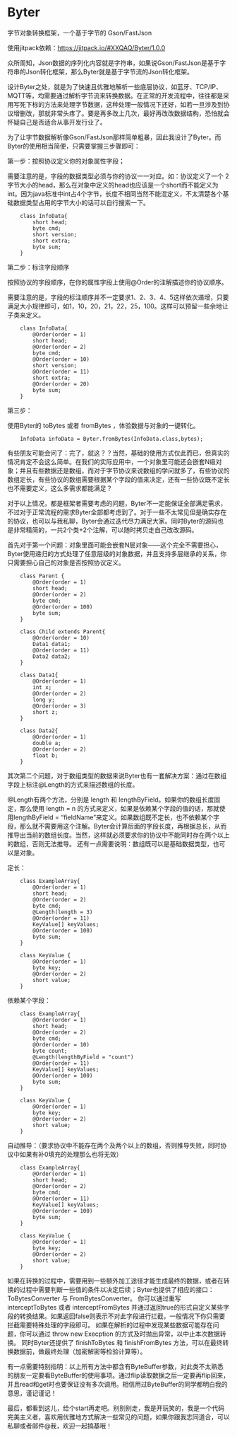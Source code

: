 # Byter
字节对象转换框架，一个基于字节的 Gson/FastJson

使用jitpack依赖：https://jitpack.io/#XXQAQ/Byter/1.0.0

众所周知，Json数据的序列化内容就是字符串，如果说Gson/FastJson是基于字符串的Json转化框架，那么Byter就是基于字节流的Json转化框架。

设计Byter之处，就是为了快速且优雅地解析一些底层协议，如蓝牙、TCP/IP、MQTT等，均需要通过解析字节流来转换数据。在正常的开发流程中，往往都是采用写死下标的方法来处理字节数据，这种处理一般情况下还好，如若一旦涉及到协议增删改，那就非常头疼了。要是再多改上几次，最好再改改数据结构，恐怕就会怀疑自己是否适合从事开发行业了。

为了让字节数据解析像Gson/FastJson那样简单粗暴，因此我设计了Byter。而Byter的使用相当简便，只需要掌握三步骤即可：

第一步：按照协议定义你的对象属性字段；

需要注意的是，字段的数据类型必须与你的协议一一对应。如：协议定义了一个 2字节大小的head，那么在对象中定义的head也应该是一个short而不能定义为int。因为java标准中int占4个字节，长度不相同当然不能混定义，不太清楚各个基础数据类型占用的字节大小的话可以自行搜索一下。
```
    class InfoData{
        short head;
        byte cmd;
        short version;
        short extra;
        byte sum;
    }
```

第二步：标注字段顺序

按照协议的字段顺序，在你的属性字段上使用@Order的注解描述你的协议顺序。

需要注意的是，字段的标注顺序并不一定要求1、2、3、4、5这样依次递增，只要满足大小规律即可，如1，10，20，21，22，25，100。这样可以预留一些余地让子类来定义。
```
    class InfoData{
        @Order(order = 1)
        short head;
        @Order(order = 2)
        byte cmd;
        @Order(order = 10)
        short version;
        @Order(order = 11)
        short extra;
        @Order(order = 20)
        byte sum;
    }
```

第三步：

使用Byter的 toBytes 或者 fromBytes ，体验数据与对象的一键转化。
```
    InfoData infoData = Byter.fromBytes(InfoData.class,bytes);
```

有些朋友可能会问了：完了，就这？？当然，基础的使用方式仅此而已，但真实的情况肯定不会这么简单。在我们的实际应用中，一个对象里可能还会嵌套N级对象；并且有些数据还是数组，而对于字节协议来说数组的学问就多了，有些协议的数组定长，有些协议的数组需要根据某个字段的值来决定，还有一些协议既不定长也不需要定义，这么多需求都能满足？

对于以上情况，都是框架者需要考虑的问题，Byter不一定能保证全部满足需求，不过对于正常流程的需求Byter全部都考虑到了。对于一些不太常见但是确实存在的协议，也可以与我私聊，Byter会通过迭代尽力满足大家。同时Byter的源码也是非常精简的，一共2个类+2个注解，可以随时拷贝走自己改改源码。

首先对于第一个问题：对象里面可能会嵌套N层对象——这个完全不需要担心，Byter使用递归的方式处理了任意层级的对象数据，并且支持多层继承的关系，你只需要担心自己的对象是否按照协议定义。
```
    class Parent {
        @Order(order = 1)
        short head;
        @Order(order = 2)
        byte cmd;
        @Order(order = 100)
        byte sum;
    }

    class Child extends Parent{
        @Order(order = 10)
        Data1 data1;
        @Order(order = 11)
        Data2 data2;
    }

    class Data1{
        @Order(order = 1)
        int x;
        @Order(order = 2)
        long y;
        @Order(order = 3)
        short z;
    }

    class Data2{
        @Order(order = 1)
        double a;
        @Order(order = 2)
        float b;
    }
```

其次第二个问题，对于数组类型的数据来说Byter也有一套解决方案：通过在数组字段上标注@Length的方式来描述数组的长度。

@Length有两个方法，分别是 length 和 lengthByField。如果你的数组长度固定，那么使用 length = n 的方式来定义，如果是依赖某个字段的值的话，那就使用lengthByField = “fieldName”来定义。如果数组既不定长，也不依赖某个字段，那么就不需要用这个注解。Byter会计算后面的字段长度，再根据总长，从而推导出当前的数组长度。当然，这样就必须要求你的协议中不能同时存在两个以上的数组，否则无法推导。
还有一点需要说明：数组既可以是基础数据类型，也可以是对象。

定长：
```
    class ExampleArray{
        @Order(order = 1)
        short head;
        @Order(order = 2)
        byte cmd;
        @Length(length = 3)
        @Order(order = 11)
        KeyValue[] keyValues;
        @Order(order = 100)
        byte sum;
    }

    class KeyValue {
        @Order(order = 1)
        byte key;
        @Order(order = 2)
        short value;
    }
```

依赖某个字段：
```
    class ExampleArray{
        @Order(order = 1)
        short head;
        @Order(order = 2)
        byte cmd;
        @Order(order = 10)
        byte count;
        @Length(lengthByField = "count")
        @Order(order = 11)
        KeyValue[] keyValues;
        @Order(order = 100)
        byte sum;
    }

    class KeyValue {
        @Order(order = 1)
        byte key;
        @Order(order = 2)
        short value;
    }
```

自动推导：（要求协议中不能存在两个及两个以上的数组，否则推导失败，同时协议中如果有补0填充的处理那么也将无效）
```
    class ExampleArray{
        @Order(order = 1)
        short head;
        @Order(order = 2)
        byte cmd;
        @Order(order = 11)
        KeyValue[] keyValues;
        @Order(order = 100)
        byte sum;
    }

    class KeyValue {
        @Order(order = 1)
        byte key;
        @Order(order = 2)
        short value;
    }
```

如果在转换的过程中，需要用到一些额外加工途径才能生成最终的数据，或者在转换的过程中需要判断一些值的条件以决定后续；Byter也提供了相应的接口： ToBytesConverter 与 FromBytesConverter。
你可以通过重写 interceptToBytes 或者 interceptFromBytes 并通过返回true的形式自定义某些字段的转换结果。如果返回false则表示不对此字段进行拦截，一般情况下你只需要拦截需要特殊处理的字段即可。
如果在解析的过程中发现某些数据可能存在问题，你可以通过 throw new Execption 的方式及时抛出异常，以中止本次数据转换。
同时Byter还提供了 finishToBytes 和 finishFromBytes 方法，可以在最终转换数据前，做最终处理（加密解密等检验计算等）。

有一点需要特别指明：以上所有方法中都含有ByteBuffer参数，对此类不太熟悉的朋友一定要看ByteBuffer的使用事项。通过flip读取数据之后一定要再flip回来，并且read和get时也要保证没有多次调用。相信用过ByteBuffer的同学都明白我的意思，谨记谨记！

最后，都看到这儿，给个start再走吧。别别别走，我是开玩笑的，我是一个代码完美主义者，喜欢用优雅地方式解决一些常见的问题，如果你跟我志同道合，可以私聊或者邮件@我，欢迎一起搞基哦！
